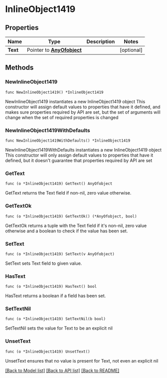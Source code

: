 # InlineObject1419

## Properties

Name | Type | Description | Notes
------------ | ------------- | ------------- | -------------
**Text** | Pointer to [**AnyOfobject**](anyOf&lt;object&gt;.md) |  | [optional] 

## Methods

### NewInlineObject1419

`func NewInlineObject1419() *InlineObject1419`

NewInlineObject1419 instantiates a new InlineObject1419 object
This constructor will assign default values to properties that have it defined,
and makes sure properties required by API are set, but the set of arguments
will change when the set of required properties is changed

### NewInlineObject1419WithDefaults

`func NewInlineObject1419WithDefaults() *InlineObject1419`

NewInlineObject1419WithDefaults instantiates a new InlineObject1419 object
This constructor will only assign default values to properties that have it defined,
but it doesn't guarantee that properties required by API are set

### GetText

`func (o *InlineObject1419) GetText() AnyOfobject`

GetText returns the Text field if non-nil, zero value otherwise.

### GetTextOk

`func (o *InlineObject1419) GetTextOk() (*AnyOfobject, bool)`

GetTextOk returns a tuple with the Text field if it's non-nil, zero value otherwise
and a boolean to check if the value has been set.

### SetText

`func (o *InlineObject1419) SetText(v AnyOfobject)`

SetText sets Text field to given value.

### HasText

`func (o *InlineObject1419) HasText() bool`

HasText returns a boolean if a field has been set.

### SetTextNil

`func (o *InlineObject1419) SetTextNil(b bool)`

 SetTextNil sets the value for Text to be an explicit nil

### UnsetText
`func (o *InlineObject1419) UnsetText()`

UnsetText ensures that no value is present for Text, not even an explicit nil

[[Back to Model list]](../README.md#documentation-for-models) [[Back to API list]](../README.md#documentation-for-api-endpoints) [[Back to README]](../README.md)


